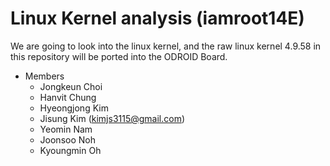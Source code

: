 Linux Kernel analysis (iamroot14E)
=============

We are going to look into the linux kernel, and the raw linux kernel 4.9.58 in this repository will be ported into the ODROID Board.

* Members
    * Jongkeun Choi
    * Hanvit Chung
    * Hyeongjong Kim
    * Jisung Kim (kimjs3115@gmail.com)
    * Yeomin Nam
    * Joonsoo Noh
    * Kyoungmin Oh
